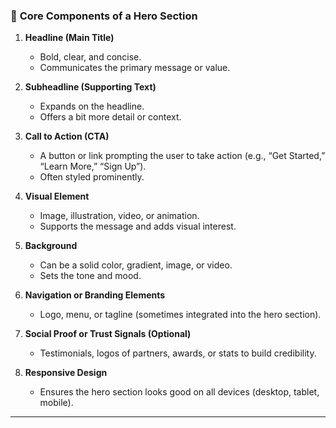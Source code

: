### 🧱 **Core Components of a Hero Section**

1. **Headline (Main Title)**
   - Bold, clear, and concise.
   - Communicates the primary message or value.

2. **Subheadline (Supporting Text)**
   - Expands on the headline.
   - Offers a bit more detail or context.

3. **Call to Action (CTA)**
   - A button or link prompting the user to take action (e.g., “Get Started,” “Learn More,” “Sign Up”).
   - Often styled prominently.

4. **Visual Element**
   - Image, illustration, video, or animation.
   - Supports the message and adds visual interest.

5. **Background**
   - Can be a solid color, gradient, image, or video.
   - Sets the tone and mood.

6. **Navigation or Branding Elements**
   - Logo, menu, or tagline (sometimes integrated into the hero section).

7. **Social Proof or Trust Signals (Optional)**
   - Testimonials, logos of partners, awards, or stats to build credibility.

8. **Responsive Design**
   - Ensures the hero section looks good on all devices (desktop, tablet, mobile).

---
